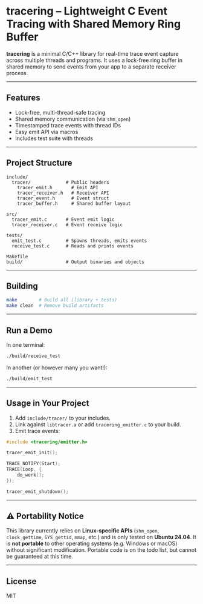 # tracering – Lightweight C Event Tracing with Shared Memory Ring Buffer

**tracering** is a minimal C/C++ library for real-time trace event capture across multiple threads and programs. It uses a lock-free ring buffer in shared memory to send events from your app to a separate receiver process.

---

## Features

- Lock-free, multi-thread-safe tracing
- Shared memory communication (via `shm_open`)
- Timestamped trace events with thread IDs
- Easy emit API via macros
- Includes test suite with threads

---

## Project Structure

```
include/
  tracer/             # Public headers
    tracer_emit.h       # Emit API
    tracer_receiver.h   # Receiver API
    tracer_event.h      # Event struct
    tracer_buffer.h     # Shared buffer layout

src/
  tracer_emit.c       # Event emit logic
  tracer_receiver.c   # Event receive logic

tests/
  emit_test.c         # Spawns threads, emits events
  receive_test.c      # Reads and prints events

Makefile
build/                # Output binaries and objects
```

---

## Building

```bash
make        # Build all (library + tests)
make clean  # Remove build artifacts
```

---

## Run a Demo

In one terminal:

```bash
./build/receive_test
```

In another (or however many you want!):

```bash
./build/emit_test
```

---

## Usage in Your Project

1. Add `include/tracer/` to your includes.
2. Link against `libtracer.a` or add `tracering_emitter.c` to your build.
3. Emit trace events:

```c
#include <tracering/emitter.h>

tracer_emit_init();

TRACE_NOTIFY(Start);
TRACE(Loop, {
    do_work();
});

tracer_emit_shutdown();
```

---

## ⚠️ Portability Notice

This library currently relies on **Linux-specific APIs** (`shm_open`, `clock_gettime`, `SYS_gettid`, `mmap`, etc.) and is only tested on **Ubuntu 24.04**. It is **not portable** to other operating systems (e.g. Windows or macOS) without significant modification.
Portable code is on the todo list, but cannot be guaranteed at this time.

---

## License

MIT
